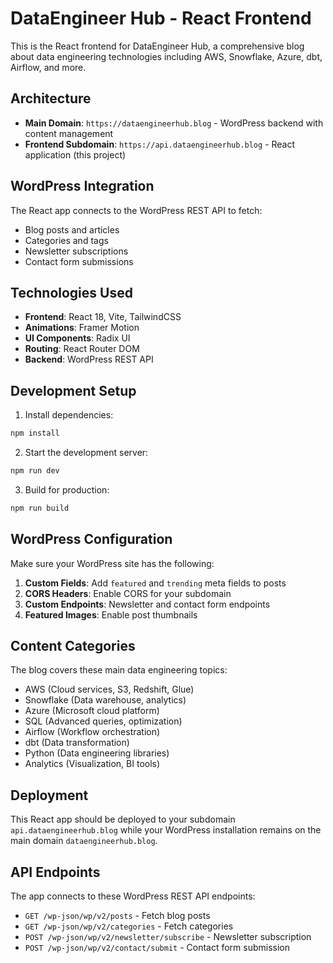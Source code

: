 # DataEngineer Hub - React Frontend

This is the React frontend for DataEngineer Hub, a comprehensive blog about data engineering technologies including AWS, Snowflake, Azure, dbt, Airflow, and more.

## Architecture

- **Main Domain**: `https://dataengineerhub.blog` - WordPress backend with content management
- **Frontend Subdomain**: `https://api.dataengineerhub.blog` - React application (this project)

## WordPress Integration

The React app connects to the WordPress REST API to fetch:
- Blog posts and articles
- Categories and tags
- Newsletter subscriptions
- Contact form submissions

## Technologies Used

- **Frontend**: React 18, Vite, TailwindCSS
- **Animations**: Framer Motion
- **UI Components**: Radix UI
- **Routing**: React Router DOM
- **Backend**: WordPress REST API

## Development Setup

1. Install dependencies:
```bash
npm install
```

2. Start the development server:
```bash
npm run dev
```

3. Build for production:
```bash
npm run build
```

## WordPress Configuration

Make sure your WordPress site has the following:

1. **Custom Fields**: Add `featured` and `trending` meta fields to posts
2. **CORS Headers**: Enable CORS for your subdomain
3. **Custom Endpoints**: Newsletter and contact form endpoints
4. **Featured Images**: Enable post thumbnails

## Content Categories

The blog covers these main data engineering topics:
- AWS (Cloud services, S3, Redshift, Glue)
- Snowflake (Data warehouse, analytics)
- Azure (Microsoft cloud platform)
- SQL (Advanced queries, optimization)
- Airflow (Workflow orchestration)
- dbt (Data transformation)
- Python (Data engineering libraries)
- Analytics (Visualization, BI tools)

## Deployment

This React app should be deployed to your subdomain `api.dataengineerhub.blog` while your WordPress installation remains on the main domain `dataengineerhub.blog`.

## API Endpoints

The app connects to these WordPress REST API endpoints:
- `GET /wp-json/wp/v2/posts` - Fetch blog posts
- `GET /wp-json/wp/v2/categories` - Fetch categories
- `POST /wp-json/wp/v2/newsletter/subscribe` - Newsletter subscription
- `POST /wp-json/wp/v2/contact/submit` - Contact form submission